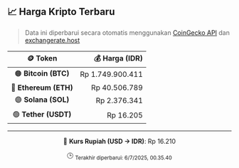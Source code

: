 

<!-- HARGA_KRIPTO -->
## 📈 Harga Kripto Terbaru

> Data ini diperbarui secara otomatis menggunakan [CoinGecko API](https://www.coingecko.com/) dan [exchangerate.host](https://exchangerate.host/)

<div align="center">

| 🪙 Token | 💰 Harga (IDR) |
|:------:|---------------:|
| 🟠 **Bitcoin (BTC)**   | Rp 1.749.900.411 |
| 🔵 **Ethereum (ETH)**  | Rp 40.506.789 |
| 🟣 **Solana (SOL)**    | Rp 2.376.341 |
| 🟢 **Tether (USDT)**   | Rp 16.205 |

---

💱 **Kurs Rupiah (USD → IDR)**: Rp 16.210

🕒 <sub>Terakhir diperbarui: 6/7/2025, 00.35.40</sub>

</div>
<!-- /HARGA_KRIPTO -->